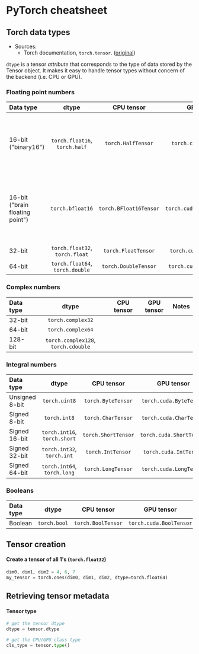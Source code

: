 # PyTorch cheatsheet

## Torch data types

- Sources:
  - Torch documentation, `torch.tensor`. ([original](https://pytorch.org/docs/stable/tensors.html))

`dtype` is a tensor _attribute_ that corresponds to the type of data stored by
the Tensor object. It makes it easy to handle tensor types without concern of
the backend (i.e. CPU or GPU).

### Floating point numbers

|Data type|dtype|CPU tensor|GPU tensor|Notes|
|:--------|:---:|:--------:|:--------:|:----|
|16-bit ("binary16")|`torch.float16`, `torch.half`|`torch.HalfTensor`|`torch.cuda.HalfTensor`|1 sign, 5 exponent, 10 significand bits; lower range but higher precision|
|16-bit ("brain floating point")|`torch.bfloat16`|`torch.BFloat16Tensor`|`torch.cuda.BFloat16Tensor`|1 sign, 8 exponent, 7 significand bits; higher range but lower precision|
|32-bit|`torch.float32`, `torch.float`|`torch.FloatTensor`|`torch.cuda.FloatTensor`||
|64-bit|`torch.float64`, `torch.double`|`torch.DoubleTensor`|`torch.cuda.DoubleTensor`||

### Complex numbers

|Data type|dtype|CPU tensor|GPU tensor|Notes|
|:--------|:---:|:--------:|:--------:|:----|
|32-bit|`torch.complex32`||||
|64-bit|`torch.complex64`||||
|128-bit|`torch.complex128`, `torch.cdouble`||||

### Integral numbers

|Data type|dtype|CPU tensor|GPU tensor|Notes|
|:--------|:---:|:--------:|:--------:|:----|
|Unsigned 8-bit|`torch.uint8`|`torch.ByteTensor`|`torch.cuda.ByteTensor`||
|Signed 8-bit|`torch.int8`|`torch.CharTensor`|`torch.cuda.CharTensor`||
|Signed 16-bit|`torch.int16`, `torch.short`|`torch.ShortTensor`|`torch.cuda.ShortTensor`||
|Signed 32-bit|`torch.int32`, `torch.int`|`torch.IntTensor`|`torch.cuda.IntTensor`||
|Signed 64-bit|`torch.int64`, `torch.long`|`torch.LongTensor`|`torch.cuda.LongTensor`||

### Booleans

|Data type|dtype|CPU tensor|GPU tensor|Notes|
|:--------|:---:|:--------:|:--------:|:----|
|Boolean|`torch.bool`|`torch.BoolTensor`|`torch.cuda.BoolTensor`||


## Tensor creation

#### Create a tensor of all 1's (`torch.float32`)

```python
dim0, dim1, dim2 = 4, 6, 7
my_tensor = torch.ones(dim0, dim1, dim2, dtype=torch.float64)
```

## Retrieving tensor metadata

#### Tensor type

```python
# get the tensor dtype
dtype = tensor.dtype

# get the CPU/GPU class type
cls_type = tensor.type()
```


